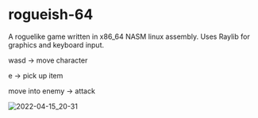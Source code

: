 # rogueish-64
A roguelike game written in x86_64 NASM linux assembly. Uses Raylib for graphics and keyboard input.

wasd -> move character

e -> pick up item

move into enemy -> attack

![2022-04-15_20-31](https://user-images.githubusercontent.com/45665232/163656669-2b6800c0-0b02-4894-81ec-ac0f9f486bc7.png)
